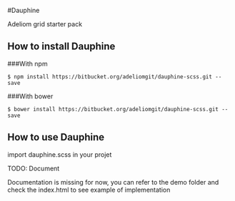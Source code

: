 #Dauphine

Adeliom grid starter pack

## How to install Dauphine

###With npm
```
$ npm install https://bitbucket.org/adeliomgit/dauphine-scss.git --save
```

###With bower
```
$ bower install https://bitbucket.org/adeliomgit/dauphine-scss.git --save
```

## How to use Dauphine

import dauphine.scss in your projet

TODO: Document 

Documentation is missing for now, you can refer to the demo folder and check the index.html to see example of implementation